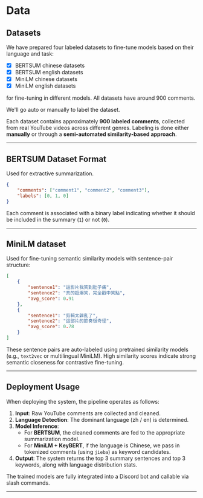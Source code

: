 # Data

## Datasets

We have prepared four labeled datasets to fine-tune models based on their language and task:

-   [x] BERTSUM chinese datasets
-   [x] BERTSUM english datasets
-   [x] MiniLM chinese datasets
-   [x] MiniLM english datasets

for fine-tuning in different models. All datasets have around 900 comments.

We'll go auto or manually to label the dataset.

Each dataset contains approximately **900 labeled comments**, collected from real YouTube videos across different genres. Labeling is done either **manually** or through a **semi-automated similarity-based approach**.

---

## BERTSUM Dataset Format

Used for extractive summarization.

```json
{
    "comments": ["comment1", "comment2", "comment3"],
    "labels": [0, 1, 0]
}
```

Each comment is associated with a binary label indicating whether it should be included in the summary (`1`) or not (`0`).

---

## MiniLM dataset

Used for fine-tuning semantic similarity models with sentence-pair structure:

```json
[
    {
        "sentence1": "這影片我笑到肚子痛",
        "sentence2": "真的超爆笑，完全戳中笑點",
        "avg_score": 0.91
    },
    {
        "sentence1": "剪輯太雜亂了",
        "sentence2": "這部片的節奏很奇怪",
        "avg_score": 0.78
    }
]
```

These sentence pairs are auto-labeled using pretrained similarity models (e.g., `text2vec` or multilingual MiniLM). High similarity scores indicate strong semantic closeness for contrastive fine-tuning.

---

## Deployment Usage

When deploying the system, the pipeline operates as follows:

1. **Input**: Raw YouTube comments are collected and cleaned.
2. **Language Detection**: The dominant language (zh / en) is determined.
3. **Model Inference**:
    - For **BERTSUM**, the cleaned comments are fed to the appropriate summarization model.
    - For **MiniLM + KeyBERT**, if the language is Chinese, we pass in tokenized comments (using `jieba`) as keyword candidates.
4. **Output**: The system returns the top 3 summary sentences and top 3 keywords, along with language distribution stats.

The trained models are fully integrated into a Discord bot and callable via slash commands.

---
